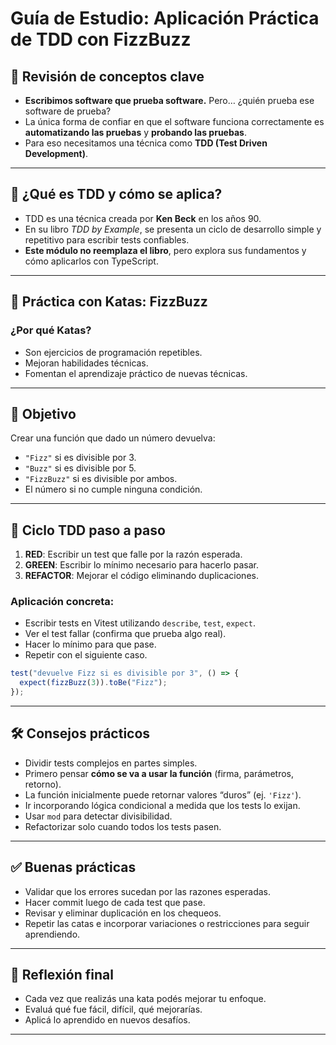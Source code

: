 # Guía de Estudio: Aplicación Práctica de TDD con FizzBuzz

## 🔁 Revisión de conceptos clave

- **Escribimos software que prueba software.** Pero… ¿quién prueba ese software de prueba?
- La única forma de confiar en que el software funciona correctamente es **automatizando las pruebas** y **probando las pruebas**.
- Para eso necesitamos una técnica como **TDD (Test Driven Development)**.

---

## 📖 ¿Qué es TDD y cómo se aplica?

- TDD es una técnica creada por **Ken Beck** en los años 90.
- En su libro _TDD by Example_, se presenta un ciclo de desarrollo simple y repetitivo para escribir tests confiables.
- **Este módulo no reemplaza el libro**, pero explora sus fundamentos y cómo aplicarlos con TypeScript.

---

## 🧪 Práctica con Katas: FizzBuzz

### ¿Por qué Katas?

- Son ejercicios de programación repetibles.
- Mejoran habilidades técnicas.
- Fomentan el aprendizaje práctico de nuevas técnicas.

---

## 🎯 Objetivo

Crear una función que dado un número devuelva:

- `"Fizz"` si es divisible por 3.
- `"Buzz"` si es divisible por 5.
- `"FizzBuzz"` si es divisible por ambos.
- El número si no cumple ninguna condición.

---

## 🔄 Ciclo TDD paso a paso

1. **RED**: Escribir un test que falle por la razón esperada.
2. **GREEN**: Escribir lo mínimo necesario para hacerlo pasar.
3. **REFACTOR**: Mejorar el código eliminando duplicaciones.

### Aplicación concreta:

- Escribir tests en Vitest utilizando `describe`, `test`, `expect`.
- Ver el test fallar (confirma que prueba algo real).
- Hacer lo mínimo para que pase.
- Repetir con el siguiente caso.

```ts
test("devuelve Fizz si es divisible por 3", () => {
  expect(fizzBuzz(3)).toBe("Fizz");
});
```

---

## 🛠️ Consejos prácticos

- Dividir tests complejos en partes simples.
- Primero pensar **cómo se va a usar la función** (firma, parámetros, retorno).
- La función inicialmente puede retornar valores “duros” (ej. `'Fizz'`).
- Ir incorporando lógica condicional a medida que los tests lo exijan.
- Usar `mod` para detectar divisibilidad.
- Refactorizar solo cuando todos los tests pasen.

---

## ✅ Buenas prácticas

- Validar que los errores sucedan por las razones esperadas.
- Hacer commit luego de cada test que pase.
- Revisar y eliminar duplicación en los chequeos.
- Repetir las catas e incorporar variaciones o restricciones para seguir aprendiendo.

---

## 🧠 Reflexión final

- Cada vez que realizás una kata podés mejorar tu enfoque.
- Evaluá qué fue fácil, difícil, qué mejorarías.
- Aplicá lo aprendido en nuevos desafíos.

---
